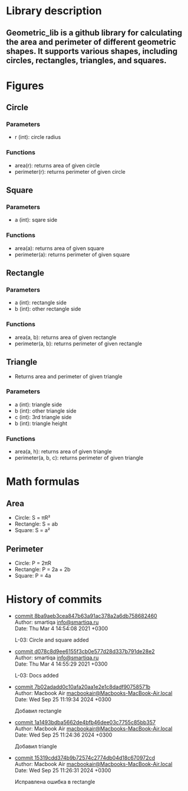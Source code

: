 # Library description
## Geometric_lib is a github library for calculating the area and perimeter of different geometric shapes. It supports various shapes, including circles, rectangles, triangles, and squares.


# Figures
## Circle
### Parameters 
- r (int): circle radius
### Functions 
- area(r): returns area of given circle
- perimeter(r): returns perimeter of given circle

## Square
### Parameters
- a (int): sqare side
### Functions 
- area(a): returns area of given square
- perimeter(a): returns perimeter of given square

## Rectangle
### Parameters
- a (int): rectangle side
- b (int): other rectangle side
### Functions 
- area(a, b): returns area of given rectangle
- perimeter(a, b): returns perimeter of given rectangle

## Triangle
- Returns area and perimeter of given triangle
### Parameters 
- a (int): triangle side
- b (int): other triangle side
- c (int): 3rd triangle side
- b (int): triangle height
### Functions 
- area(a, h): returns area of given triangle
- perimeter(a, b, c): returns perimeter of given triangle

# Math formulas
## Area
- Circle: S = πR²
- Rectangle: S = ab
- Square: S = a²

## Perimeter
- Circle: P = 2πR
- Rectangle: P = 2a + 2b
- Square: P = 4a  


# History of commits
- [commit 8ba9aeb3cea847b63a91ac378a2a6db758682460](https://github.com/pyotrusoff/geometric_lib/commit/8ba9aeb3cea847b63a91ac378a2a6db758682460)  
Author: smartiqa <info@smartiqa.ru>  
Date:   Thu Mar 4 14:54:08 2021 +0300

    L-03: Circle and square added
- [commit d078c8d9ee6155f3cb0e577d28d337b791de28e2](https://github.com/pyotrusoff/geometric_lib/commit/d078c8d9ee6155f3cb0e577d28d337b791de28e2)  
Author: smartiqa <info@smartiqa.ru>  
Date:   Thu Mar 4 14:55:29 2021 +0300

    L-03: Docs added
- [commit 7b02adadd0c10afa20aa1e2e1c8dadf90758571b](https://github.com/pyotrusoff/geometric_lib/commit/7b02adadd0c10afa20aa1e2e1c8dadf90758571b)  
Author: Macbook Air <macbookair@Macbooks-MacBook-Air.local>  
Date:   Wed Sep 25 11:19:34 2024 +0300

    Добавил rectangle
- [commit 1a1493bdba5662de4bfb46dee03c7755c85bb357](https://github.com/pyotrusoff/geometric_lib/commit/1a1493bdba5662de4bfb46dee03c7755c85bb357)  
Author: Macbook Air <macbookair@Macbooks-MacBook-Air.local>  
Date:   Wed Sep 25 11:24:36 2024 +0300

    Добавил triangle
- [commit 15319cdd374b9b72574c2774db04d18c670972cd](https://github.com/pyotrusoff/geometric_lib/commit/15319cdd374b9b72574c2774db04d18c670972cd)  
Author: Macbook Air <macbookair@Macbooks-MacBook-Air.local>  
Date:   Wed Sep 25 11:26:31 2024 +0300

    Исправлена ошибка в rectangle    